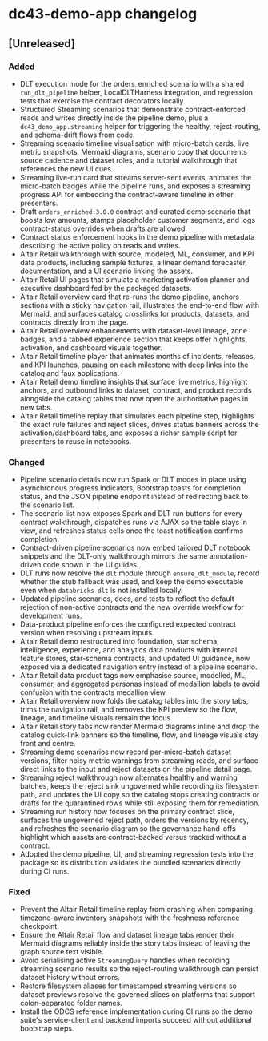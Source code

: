 # dc43-demo-app changelog

## [Unreleased]
### Added
- DLT execution mode for the orders_enriched scenario with a shared
  `run_dlt_pipeline` helper, LocalDLTHarness integration, and regression tests
  that exercise the contract decorators locally.
- Structured Streaming scenarios that demonstrate contract-enforced reads and
  writes directly inside the pipeline demo, plus a `dc43_demo_app.streaming`
  helper for triggering the healthy, reject-routing, and schema-drift flows
  from code.
- Streaming scenario timeline visualisation with micro-batch cards, live metric
  snapshots, Mermaid diagrams, scenario copy that documents source cadence and
  dataset roles, and a tutorial walkthrough that references the new UI cues.
- Streaming live-run card that streams server-sent events, animates the
  micro-batch badges while the pipeline runs, and exposes a streaming progress
  API for embedding the contract-aware timeline in other presenters.
- Draft `orders_enriched:3.0.0` contract and curated demo scenario that boosts low amounts,
  stamps placeholder customer segments, and logs contract-status overrides when drafts are allowed.
- Contract status enforcement hooks in the demo pipeline with metadata describing the active policy
  on reads and writes.
- Altair Retail walkthrough with source, modeled, ML, consumer, and KPI data products, including
  sample fixtures, a linear demand forecaster, documentation, and a UI scenario linking the assets.
- Altair Retail UI pages that simulate a marketing activation planner and executive dashboard fed
  by the packaged datasets.
- Altair Retail overview card that re-runs the demo pipeline, anchors sections with a sticky
  navigation rail, illustrates the end-to-end flow with Mermaid, and surfaces catalog crosslinks for products,
  datasets, and contracts directly from the page.
- Altair Retail overview enhancements with dataset-level lineage, zone badges, and a tabbed
  experience section that keeps offer highlights, activation, and dashboard visuals together.
- Altair Retail timeline player that animates months of incidents, releases, and KPI launches,
  pausing on each milestone with deep links into the catalog and faux applications.
- Altair Retail demo timeline insights that surface live metrics, highlight anchors, and
  outbound links to dataset, contract, and product records alongside the catalog tables that
  now open the authoritative pages in new tabs.
- Altair Retail timeline replay that simulates each pipeline step, highlights the exact rule
  failures and reject slices, drives status banners across the activation/dashboard tabs, and
  exposes a richer sample script for presenters to reuse in notebooks.

### Changed
- Pipeline scenario details now run Spark or DLT modes in place using asynchronous
  progress indicators, Bootstrap toasts for completion status, and the JSON
  pipeline endpoint instead of redirecting back to the scenario list.
- The scenario list now exposes Spark and DLT run buttons for every contract walkthrough,
  dispatches runs via AJAX so the table stays in view, and refreshes status cells once
  the toast notification confirms completion.
- Contract-driven pipeline scenarios now embed tailored DLT notebook snippets and
  the DLT-only walkthrough mirrors the same annotation-driven code shown in the
  UI guides.
- DLT runs now resolve the ``dlt`` module through ``ensure_dlt_module``, record
  whether the stub fallback was used, and keep the demo executable even when
  ``databricks-dlt`` is not installed locally.
- Updated pipeline scenarios, docs, and tests to reflect the default rejection of non-active
  contracts and the new override workflow for development runs.
- Data-product pipeline enforces the configured expected contract version when resolving
  upstream inputs.
- Altair Retail demo restructured into foundation, star schema, intelligence, experience, and
  analytics data products with internal feature stores, star-schema contracts, and updated UI
  guidance, now exposed via a dedicated navigation entry instead of a pipeline scenario.
- Altair Retail data product tags now emphasise source, modelled, ML, consumer, and aggregated
  personas instead of medallion labels to avoid confusion with the contracts medallion view.
- Altair Retail overview now folds the catalog tables into the story tabs, trims the navigation
  rail, and removes the KPI preview so the flow, lineage, and timeline visuals remain the focus.
- Altair Retail story tabs now render Mermaid diagrams inline and drop the catalog quick-link
  banners so the timeline, flow, and lineage visuals stay front and centre.
- Streaming demo scenarios now record per-micro-batch dataset versions, filter noisy metric
  warnings from streaming reads, and surface direct links to the input and reject datasets on the
  pipeline detail page.
- Streaming reject walkthrough now alternates healthy and warning batches, keeps the reject sink
  ungoverned while recording its filesystem path, and updates the UI copy so the catalog stops
  creating contracts or drafts for the quarantined rows while still exposing them for remediation.
- Streaming run history now focuses on the primary contract slice, surfaces the ungoverned reject
  path, orders the versions by recency, and refreshes the scenario diagram so the governance
  hand-offs highlight which assets are contract-backed versus tracked without a contract.
- Adopted the demo pipeline, UI, and streaming regression tests into the package so its
  distribution validates the bundled scenarios directly during CI runs.

### Fixed
- Prevent the Altair Retail timeline replay from crashing when comparing timezone-aware
  inventory snapshots with the freshness reference checkpoint.
- Ensure the Altair Retail flow and dataset lineage tabs render their Mermaid diagrams reliably
  inside the story tabs instead of leaving the graph source text visible.
- Avoid serialising active `StreamingQuery` handles when recording streaming scenario results so
  the reject-routing walkthrough can persist dataset history without errors.
- Restore filesystem aliases for timestamped streaming versions so dataset previews resolve the
  governed slices on platforms that support colon-separated folder names.
- Install the ODCS reference implementation during CI runs so the demo suite's service-client
  and backend imports succeed without additional bootstrap steps.
